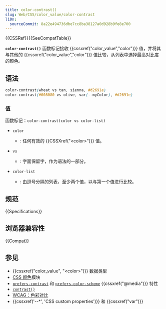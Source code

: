 ```yaml
---
title: color-contrast()
slug: Web/CSS/color_value/color-contrast
l10n:
  sourceCommit: 8a22e494736dbe7cc8ba38127a0d928b9fe8e700
---
```


{{CSSRef}}{{SeeCompatTable}}

**`color-contrast()`** 函数标记接收 {{cssxref("color_value","color")}} 值，并将其与其他的 {{cssxref("color_value","color")}} 值比较，从列表中选择最高对比度的颜色。

## 语法

```css
color-contrast(wheat vs tan, sienna, #d2691e)
color-contrast(#008080 vs olive, var(--myColor), #d2691e)
```

### 值

函数标记：`color-contrast(color vs color-list)`

- `color`

  - : 任何有效的 {{CSSXref("&lt;color&gt;")}} 值。

- `vs`

  - : 字面保留字，作为语法的一部分。

- `color-list`

  - : 由逗号分隔的列表，至少两个值，以与第一个值进行比较。

## 规范

{{Specifications}}

## 浏览器兼容性

{{Compat}}

## 参见

- {{cssxref("color_value", "&lt;color>")}} 数据类型
- [CSS 颜色](/zh-CN/docs/Web/CSS/CSS_colors)模块
- [`prefers-contrast`](/zh-CN/docs/Web/CSS/@media/prefers-contrast) 和 [`prefers-color-scheme`](/zh-CN/docs/Web/CSS/@media/prefers-color-scheme) {{cssxref("@media")}} 特性
- [`contrast()`](/zh-CN/docs/Web/CSS/filter-function/contrast)
- [WCAG：色彩对比](/zh-CN/docs/Web/Accessibility/Understanding_WCAG/Perceivable/Color_contrast)
- {{cssxref('--*', 'CSS custom properties')}} 和 {{cssxref("var")}}

